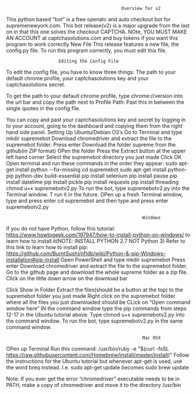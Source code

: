                                                 Overview for v2
This python based “bot” is a free openatc and auto checkout bot for supremenewyork.com. This bot release(v2) is a major upgrade from the last on in that this one solves the checkout CAPTCHA. NOte, YOU MUST MAKE AN ACCOUNT at captchasolutions.com and buy tokens if you want this program to work correctly
New File
This release features a new file, the config.py file. To run this program correctly, you must edit this file.

						Editing the Config File
To edit the config file, you have to know three things:
The path to your default chrome profile, your captchasolutions key and your captchasolutions secret. 

To get the path to your default chrome profile, type chrome://version into the url bar and copy the path next to Profile Path: Past this in between the single quotes in the config file. 

You can copy and past your captchasolutions key and secret by logging in to your account, going to the dashboard and copying them from the right hand side panel.
                                                        Setting Up
                                                    Ubuntu/Debian OS’s
Go to Terminal and type mkdir supremebot
Download chromedriver and extract the file to the supremebot folder.
Press enter
Download the folder supreme from the github(in ZIP format)
OPen the folder
Press the Extract button at the upper left hand corner
Select the supremebot directory you just made
Click OK
Open terminal and run these commands in the order they appear:
 sudo apt-get install python --fix-missing
cd supremebot
sudo apt-get install python-pip python-dev build-essential
pip install selenium
pip install pause
pip install datetime
pip install pickle
pip install requests
pip install threading
chmod u+x supremebotv2.py
To run the bot, type supremebotv2.py into the Terminal window. T run it in the future. OPen up a fresh Terminal window, type and press enter cd supremebot and then type and press enter supremebotv2.py

                                                        Windows
If you do not have Python, follow this tutorial: https://www.howtogeek.com/197947/how-to-install-python-on-windows/ to learn how to install it(NOTE: INSTALL PYTHON 2.7 NOT Python 3)
Refer to this link to learn how to install pip: https://github.com/BurntSushi/nfldb/wiki/Python-&-pip-Windows-installation#pip-install
Open PowerShell and type mkdir supremebot
Press enter
Download chromedriver and extract the file to the supremebot folder.
Go to the github page and download the whole supreme folder as a zip file.
Click on the little down arrow on the download bar

Click Show in Folder
Extract the files(should be a button at the top) to the supremebot folder you just made
Right click on the supremebot folder where all the files you just downloaded should be
CLick on “Open command window here”
IN the command window type the pip commands from steps 12-17 in the Ubuntu tutorial above.
Type chmod u+x supremebotv2.py into the command window.
To run the bot, type supremebotv2.py in the same command window. 

                                                        Mac OSX
OPen up Terminal
Run this command: /usr/bin/ruby -e "$(curl -fsSL https://raw.githubusercontent.com/Homebrew/install/master/install)"
Follow the instructions for the Ubuntu tutorial but whenever apt-get is used, use the word breq instead. I.e. sudo apt-get update becomes 
sudo brew update 


Note: If you ever get the error “chromedriver” executable needs to be in PATH, make a copy of chromedriver and move it to the directory /usr/bin
